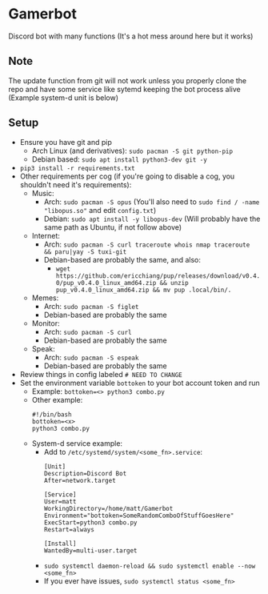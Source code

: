 # Gamerbot
Discord bot with many functions
(It's a hot mess around here but it works)

## Note
The update function from git will not work unless you properly clone the repo and have some service like sytemd keeping the bot process alive (Example system-d unit is below)

## Setup
* Ensure you have git and pip
    * Arch Linux (and derivatives): `sudo pacman -S git python-pip`
    * Debian based: `sudo apt install python3-dev git -y`
* `pip3 install -r requirements.txt`
* Other requirements per cog (if you're going to disable a cog, you shouldn't need it's requirements):
    * Music:
        * Arch: `sudo pacman -S opus` (You'll also need to `sudo find / -name "libopus.so"` and edit `config.txt`)
        * Debian: `sudo apt install -y libopus-dev` (Will probably have the same path as Ubuntu, if not follow above)
    * Internet:
        * Arch: `sudo pacman -S curl traceroute whois nmap traceroute && paru|yay -S tuxi-git` 
        * Debian-based are probably the same, and also:
            * `wget https://github.com/ericchiang/pup/releases/download/v0.4.0/pup_v0.4.0_linux_amd64.zip && unzip pup_v0.4.0_linux_amd64.zip && mv pup .local/bin/.`
    * Memes:
        * Arch: `sudo pacman -S figlet`
        * Debian-based are probably the same
    * Monitor:
        * Arch: `sudo pacman -S curl`
        * Debian-based are probably the same
    * Speak:
        * Arch: `sudo pacman -S espeak`
        * Debian-based are probably the same
* Review things in config labeled `# NEED TO CHANGE`
* Set the environment variable `bottoken` to your bot account token and run
    * Example: `bottoken=<> python3 combo.py`
    * Other example:
        ```
        #!/bin/bash
        bottoken=<x>
        python3 combo.py
        ```
    * System-d service example:
        * Add to `/etc/systemd/system/<some_fn>.service`:
            ```
            [Unit]
            Description=Discord Bot
            After=network.target

            [Service]
            User=matt
            WorkingDirectory=/home/matt/Gamerbot
            Environment="bottoken=SomeRandomComboOfStuffGoesHere"
            ExecStart=python3 combo.py
            Restart=always

            [Install]
            WantedBy=multi-user.target
            ```
        * `sudo systemctl daemon-reload && sudo systemctl enable --now <some_fn>`
        * If you ever have issues, `sudo systemctl status <some_fn>`
        
